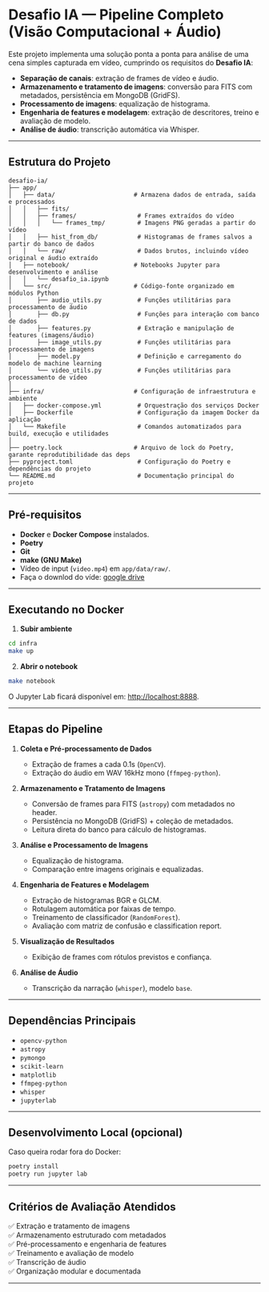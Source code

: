 # Desafio IA — Pipeline Completo (Visão Computacional + Áudio)

Este projeto implementa uma solução ponta a ponta para análise de uma cena simples capturada em vídeo, cumprindo os requisitos do **Desafio IA**:

- **Separação de canais**: extração de frames de vídeo e áudio.
- **Armazenamento e tratamento de imagens**: conversão para FITS com metadados, persistência em MongoDB (GridFS).
- **Processamento de imagens**: equalização de histograma.
- **Engenharia de features e modelagem**: extração de descritores, treino e avaliação de modelo.
- **Análise de áudio**: transcrição automática via Whisper.

---

## Estrutura do Projeto

```
desafio-ia/
├── app/                          
│   ├── data/                      # Armazena dados de entrada, saída e processados
│   │   ├── fits/                  
│   │   ├── frames/                 # Frames extraídos do vídeo
│   │   │   └── frames_tmp/         # Imagens PNG geradas a partir do vídeo
│   │   ├── hist_from_db/           # Histogramas de frames salvos a partir do banco de dados
│   │   └── raw/                    # Dados brutos, incluindo vídeo original e áudio extraído
│   ├── notebook/                  # Notebooks Jupyter para desenvolvimento e análise
│   │   └── desafio_ia.ipynb      
│   └── src/                       # Código-fonte organizado em módulos Python
│       ├── audio_utils.py          # Funções utilitárias para processamento de áudio
│       ├── db.py                   # Funções para interação com banco de dados
│       ├── features.py             # Extração e manipulação de features (imagens/áudio)
│       ├── image_utils.py          # Funções utilitárias para processamento de imagens
│       ├── model.py                # Definição e carregamento do modelo de machine learning
│       └── video_utils.py          # Funções utilitárias para processamento de vídeo
│
├── infra/                         # Configuração de infraestrutura e ambiente
│   ├── docker-compose.yml          # Orquestração dos serviços Docker
│   ├── Dockerfile                  # Configuração da imagem Docker da aplicação
│   └── Makefile                    # Comandos automatizados para build, execução e utilidades
│
├── poetry.lock                    # Arquivo de lock do Poetry, garante reprodutibilidade das deps
├── pyproject.toml                  # Configuração do Poetry e dependências do projeto
└── README.md                       # Documentação principal do projeto
```

---

## Pré-requisitos

- **Docker** e **Docker Compose** instalados.
- **Poetry** 
- **Git**
- **make (GNU Make)**
- Vídeo de input (`video.mp4`) em `app/data/raw/`.
- Faça o downlod do víde: [google drive](https://drive.google.com/drive/folders/1cy9tlC422eqs8baR8Cj3GUT4ovhP9AEu?usp=drive_link)

---

## Executando no Docker

1. **Subir ambiente**
```bash
cd infra
make up
```

2. **Abrir o notebook**
```bash
make notebook
```
O Jupyter Lab ficará disponível em: [http://localhost:8888](http://localhost:8888).

---

## Etapas do Pipeline

1. **Coleta e Pré-processamento de Dados**
   - Extração de frames a cada 0.1s (`OpenCV`).
   - Extração do áudio em WAV 16kHz mono (`ffmpeg-python`).

2. **Armazenamento e Tratamento de Imagens**
   - Conversão de frames para FITS (`astropy`) com metadados no header.
   - Persistência no MongoDB (GridFS) + coleção de metadados.
   - Leitura direta do banco para cálculo de histogramas.

3. **Análise e Processamento de Imagens**
   - Equalização de histograma.
   - Comparação entre imagens originais e equalizadas.

4. **Engenharia de Features e Modelagem**
   - Extração de histogramas BGR e GLCM.
   - Rotulagem automática por faixas de tempo.
   - Treinamento de classificador (`RandomForest`).
   - Avaliação com matriz de confusão e classification report.

5. **Visualização de Resultados**
   - Exibição de frames com rótulos previstos e confiança.

6. **Análise de Áudio**
   - Transcrição da narração (`whisper`), modelo `base`.

---

## Dependências Principais

- `opencv-python`
- `astropy`
- `pymongo`
- `scikit-learn`
- `matplotlib`
- `ffmpeg-python`
- `whisper`
- `jupyterlab`

---

## Desenvolvimento Local (opcional)

Caso queira rodar fora do Docker:
```bash
poetry install
poetry run jupyter lab
```

---

## Critérios de Avaliação Atendidos

✅ Extração e tratamento de imagens  
✅ Armazenamento estruturado com metadados  
✅ Pré-processamento e engenharia de features  
✅ Treinamento e avaliação de modelo  
✅ Transcrição de áudio  
✅ Organização modular e documentada

---
